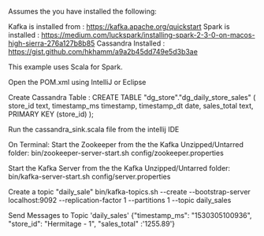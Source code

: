 Assumes the you have installed the following:

 Kafka is installed from : https://kafka.apache.org/quickstart
 Spark is installed : https://medium.com/luckspark/installing-spark-2-3-0-on-macos-high-sierra-276a127b8b85
 Cassandra Installed : https://gist.github.com/hkhamm/a9a2b45dd749e5d3b3ae


 This example uses Scala for Spark.

Open the POM.xml using IntelliJ or Eclipse

Create Cassandra Table :
CREATE TABLE "dg_store"."dg_daily_store_sales" (
	 store_id text,
     timestamp_ms timestamp,
     timestamp_dt date,
     sales_total  text,
	PRIMARY KEY (store_id)
);

Run the cassandra_sink.scala file from the intellij IDE

On Terminal:
Start the Zookeeper from the the Kafka Unzipped/Untarred folder:
 bin/zookeeper-server-start.sh config/zookeeper.properties

Start the Kafka Server from the the Kafka Unzipped/Untarred folder:
 bin/kafka-server-start.sh config/server.properties
 
Create a topic "daily_sale"
bin/kafka-topics.sh --create --bootstrap-server localhost:9092 --replication-factor 1 --partitions 1 --topic daily_sales

Send Messages to Topic 'daily_sales'
{"timestamp_ms": "1530305100936", "store_id": "Hermitage - 1", "sales_total" :'1255.89'}



 
